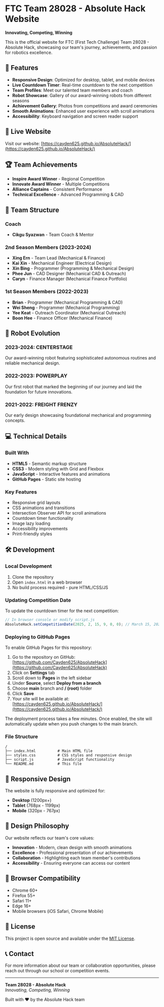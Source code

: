# FTC Team 28028 - Absolute Hack Website

**Innovating, Competing, Winning**

This is the official website for FTC (First Tech Challenge) Team 28028 - Absolute Hack, showcasing our team's journey, achievements, and passion for robotics excellence.

## 🌟 Features

- **Responsive Design**: Optimized for desktop, tablet, and mobile devices
- **Live Countdown Timer**: Real-time countdown to the next competition
- **Team Profiles**: Meet our talented team members and coach
- **Robot Showcase**: Gallery of our award-winning robots from different seasons
- **Achievement Gallery**: Photos from competitions and award ceremonies
- **Smooth Animations**: Enhanced user experience with scroll animations
- **Accessibility**: Keyboard navigation and screen reader support

## 🚀 Live Website

Visit our website: [https://cayden625.github.io/AbsoluteHack/](https://cayden625.github.io/AbsoluteHack/)

## 🏆 Team Achievements

- **Inspire Award Winner** - Regional Competition
- **Innovate Award Winner** - Multiple Competitions  
- **Alliance Captains** - Consistent Performance
- **Technical Excellence** - Advanced Programming & CAD

## 👥 Team Structure

### Coach
- **Cikgu Syazwan** - Team Coach & Mentor

### 2nd Season Members (2023-2024)
- **Xing Ern** - Team Lead (Mechanical & Finance)
- **Kai Xin** - Mechanical Engineer (Electrical Design)
- **Xin Bing** - Programmer (Programming & Mechanical Design)
- **Phee Jun** - CAD Designer (Mechanical CAD & Outreach)
- **Caryn** - Finance Manager (Mechanical Finance Portfolio)

### 1st Season Members (2022-2023)
- **Brian** - Programmer (Mechanical Programming & CAD)
- **Wei Sheng** - Programmer (Mechanical Programming)
- **Yee Keat** - Outreach Coordinator (Mechanical Outreach)
- **Boon Hee** - Finance Officer (Mechanical Finance)

## 🤖 Robot Evolution

### 2023-2024: CENTERSTAGE
Our award-winning robot featuring sophisticated autonomous routines and reliable mechanical design.

### 2022-2023: POWERPLAY  
Our first robot that marked the beginning of our journey and laid the foundation for future innovations.

### 2021-2022: FREIGHT FRENZY
Our early design showcasing foundational mechanical and programming concepts.

## 💻 Technical Details

### Built With
- **HTML5** - Semantic markup structure
- **CSS3** - Modern styling with Grid and Flexbox
- **JavaScript** - Interactive features and animations
- **GitHub Pages** - Static site hosting

### Key Features
- Responsive grid layouts
- CSS animations and transitions
- Intersection Observer API for scroll animations
- Countdown timer functionality
- Image lazy loading
- Accessibility improvements
- Print-friendly styles

## 🛠️ Development

### Local Development
1. Clone the repository
2. Open `index.html` in a web browser
3. No build process required - pure HTML/CSS/JS

### Updating Competition Date
To update the countdown timer for the next competition:

```javascript
// In browser console or modify script.js
AbsoluteHack.setCompetitionDate(2025, 2, 15, 9, 0, 0); // March 15, 2025 at 9:00 AM
```

### Deploying to GitHub Pages
To enable GitHub Pages for this repository:

1. Go to the repository on GitHub: [https://github.com/Cayden625/AbsoluteHack](https://github.com/Cayden625/AbsoluteHack)
2. Click on **Settings** tab
3. Scroll down to **Pages** in the left sidebar
4. Under **Source**, select **Deploy from a branch**
5. Choose **main** branch and **/ (root)** folder
6. Click **Save**
7. Your site will be available at: [https://cayden625.github.io/AbsoluteHack/](https://cayden625.github.io/AbsoluteHack/)

The deployment process takes a few minutes. Once enabled, the site will automatically update when you push changes to the main branch.

### File Structure
```
/
├── index.html          # Main HTML file
├── styles.css          # CSS styles and responsive design
├── script.js           # JavaScript functionality
└── README.md           # This file
```

## 📱 Responsive Design

The website is fully responsive and optimized for:
- **Desktop** (1200px+)
- **Tablet** (768px - 1199px)
- **Mobile** (320px - 767px)

## 🎨 Design Philosophy

Our website reflects our team's core values:
- **Innovation** - Modern, clean design with smooth animations
- **Excellence** - Professional presentation of our achievements
- **Collaboration** - Highlighting each team member's contributions
- **Accessibility** - Ensuring everyone can access our content

## 🔧 Browser Compatibility

- Chrome 60+
- Firefox 55+
- Safari 11+
- Edge 16+
- Mobile browsers (iOS Safari, Chrome Mobile)

## 📄 License

This project is open source and available under the [MIT License](https://opensource.org/licenses/MIT).

## 📞 Contact

For more information about our team or collaboration opportunities, please reach out through our school or competition events.

---

**Team 28028 - Absolute Hack**  
*Innovating, Competing, Winning*

Built with ❤️ by the Absolute Hack team